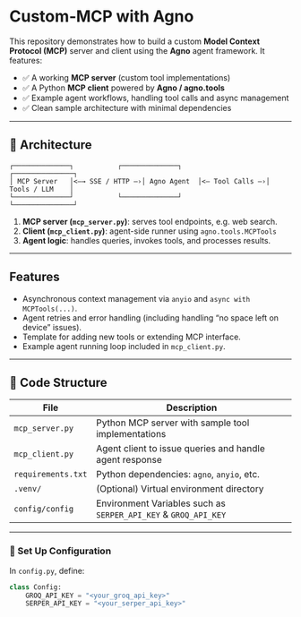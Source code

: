 # Custom‑MCP with Agno

This repository demonstrates how to build a custom **Model Context Protocol (MCP)** server and client using the **Agno** agent framework. It features:

* ✅ A working **MCP server** (custom tool implementations)
* ✅ A Python **MCP client** powered by **Agno / agno.tools**
* ✅ Example agent workflows, handling tool calls and async management
* ✅ Clean sample architecture with minimal dependencies

---

## 📘 Architecture

```
┌──────────────┐           ┌──────────────┐           ┌───────────────┐
│ MCP Server   │<—→ SSE / HTTP —›│ Agno Agent  │<— Tool Calls —›│ Tools / LLM    │
└──────────────┘           └──────────────┘           └───────────────┘
```

1. **MCP server (`mcp_server.py`)**: serves tool endpoints, e.g. web search.
2. **Client (`mcp_client.py`)**: agent-side runner using `agno.tools.MCPTools`
3. **Agent logic**: handles queries, invokes tools, and processes results.

---

##  Features

* Asynchronous context management via `anyio` and `async with MCPTools(...)`.
* Agent retries and error handling (including handling “no space left on device” issues).
* Template for adding new tools or extending MCP interface.
* Example agent running loop included in `mcp_client.py`.

---



## 📁 Code Structure

| File               | Description                                                     |
| ------------------ | -------------------------------------------------------         |
| `mcp_server.py`    | Python MCP server with sample tool implementations              |
| `mcp_client.py`    | Agent client to issue queries and handle agent response         |
| `requirements.txt` | Python dependencies: `agno`, `anyio`, etc.                      |
| `.venv/`           | (Optional) Virtual environment directory                        |
| `config/config`    | Environment Variables such as `SERPER_API_KEY` & `GROQ_API_KEY` |

---

### 🔑 Set Up Configuration

In `config.py`, define:

```python
class Config:
    GROQ_API_KEY = "<your_groq_api_key>"
    SERPER_API_KEY = "<your_serper_api_key>"
```

